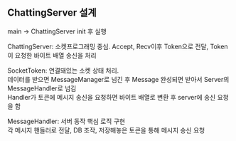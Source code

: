 ﻿## ChattingServer 설계

main -> ChattingServer init 후 실행  

ChattingServer: 소켓프로그래밍 중심. Accept, Recv이후 Token으로 전달, Token이 요청한 바이트 배열 송신을 처리  

SocketToken: 연결돼있는 소켓 상태 처리.  
데이터를 받으면 MessageManager로 넘긴 후 Message 완성되면 받아서 Server의 MessageHandler로 넘김  
Handler가 토큰에 메시지 송신을 요청하면 바이트 배열로 변환 후 server에 송신 요청을 함  

MessageHandler: 서버 동작 핵심 로직 구현  
각 메시지 핸들러로 전달, DB 조작, 저장해놓은 토큰을 통해 메시지 송신 요청  